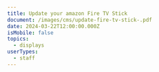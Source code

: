 ```yaml
---
title: Update your amazon Fire TV Stick
document: /images/cms/update-fire-tv-stick-.pdf
date: 2024-03-22T12:00:00.000Z
isMobile: false
topics:
  - displays
userTypes:
  - staff
---
```

